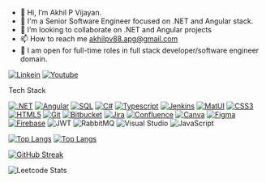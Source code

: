 - 👋 Hi, I’m Akhil P Vijayan.
- 🌱 I'm a Senior Software Engineer focused on .NET and Angular stack.
- 💞️ I’m looking to collaborate on .NET and Angular projects
- 📫 How to reach me akhilpv88.apg@gmail.com
- 🌱 I am open for full-time roles in full stack developer/software engineer domain.

[![Linkein](https://img.shields.io/badge/-Linkedin-black.svg?style=flat-square&logo=linkedin&colorB=0087e8)](https://www.linkedin.com/in/akhil-p-vijayan/)
[![Youtube](https://img.shields.io/badge/-Youtube-black.svg?style=flat-square&logo=Youtube&colorB=900)](https://www.youtube.com/@growcodecoding/videos)

Tech Stack
<!-- List the technologies and tools you're proficient in -->
[![.NET](https://img.shields.io/badge/.NET-7800bd?style=flat-square&logo=dotnet&logoColor=white)](#)
[![Angular](https://img.shields.io/badge/Angular-a60707?style=flat-square&logo=angular&logoColor=white)](#)
[![SQL](https://img.shields.io/badge/SQL-d1b906?style=flat-square&logo=microsoftsqlserver&logoColor=white)](#)
[![C#](https://img.shields.io/badge/C%23-ab04d9?style=flat-square&logo=csharp&logoColor=white)](#)
[![Typescript](https://img.shields.io/badge/Typescript-0492d9?style=flat-square&logo=typescript&logoColor=white)](#)
[![Jenkins](https://img.shields.io/badge/Jenkins-6b0505?style=flat-square&logo=jenkins&logoColor=white)](#)
[![MatUI](https://img.shields.io/badge/MatUI-1f5fad?style=flat-square&logo=materialdesign&logoColor=white)](#)
[![CSS3](https://img.shields.io/badge/CSS3-114ffa?style=flat-square&logo=css3&logoColor=white)](#)
[![HTML5](https://img.shields.io/badge/HTML5-d9830b?style=flat-square&logo=html5&logoColor=white)](#)
[![Git](https://img.shields.io/badge/Git-212120?style=flat-square&logo=git&logoColor=white)](#)
[![Bitbucket](https://img.shields.io/badge/Bitbucket-026afa?style=flat-square&logo=bitbucket&logoColor=white)](#)
[![Jira](https://img.shields.io/badge/Jira-026afa?style=flat-square&logo=jira&logoColor=white)](#)
[![Confluence](https://img.shields.io/badge/Confluence-026afa?style=flat-square&logo=confluence&logoColor=white)](#)
[![Canva](https://img.shields.io/badge/Canva-0764fa?style=flat-square&logo=canva&logoColor=white)](#)
[![Figma](https://img.shields.io/badge/Figma-212120?style=flat-square&logo=figma&logoColor=white)](#)
[![Firebase](https://img.shields.io/badge/firebase-a08021?style=for-the-badge&logo=firebase&logoColor=ffcd34)](#)
![JWT](https://img.shields.io/badge/JWT-black?style=for-the-badge&logo=JSON%20web%20tokens)
![RabbitMQ](https://img.shields.io/badge/Rabbitmq-FF6600?style=for-the-badge&logo=rabbitmq&logoColor=white)
![Visual Studio](https://img.shields.io/badge/Visual%20Studio-5C2D91.svg?style=for-the-badge&logo=visual-studio&logoColor=white)
![JavaScript](https://img.shields.io/badge/javascript-%23323330.svg?style=for-the-badge&logo=javascript&logoColor=%23F7DF1E)


[![Top Langs](https://github-readme-stats.vercel.app/api/top-langs?username=akhilpvijayan&layout=compact&show_icons=true&theme=dark#gh-dark-mode-only)](https://github.com/akhilpvijayan/github-readme-stats#gh-dark-mode-only)
[![Top Langs](https://github-readme-stats.vercel.app/api/top-langs?username=akhilpvijayan&layout=compact&show_icons=true&theme=default#gh-light-mode-only)](https://github.com/akhilpvijayan/github-readme-stats#gh-light-mode-only)

[![GitHub Streak](https://github-readme-streak-stats.herokuapp.com?user=akhilpvijayan&theme=github-dark-blue&date_format=M%20j%5B%2C%20Y%5D&stroke=EB5454)](https://git.io/streak-stats)

![Leetcode Stats](https://leetcard.jacoblin.cool/akhilpvijayan?ext=heatmap)
